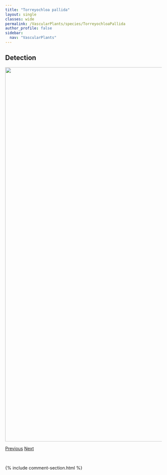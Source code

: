 ```yaml
---
title: "Torreyochloa pallida"
layout: single
classes: wide
permalink: /VascularPlants/species/TorreyochloaPallida
author_profile: false
sidebar:
  nav: "VascularPlants"
---
```


<h2>Detection</h2>

<a href="https://drive.google.com/uc?export=view&id=1gQ24gSUMLIb_RXNKvvMoxS1u_0oMFkq2">
<img src="https://drive.google.com/uc?export=view&id=1gQ24gSUMLIb_RXNKvvMoxS1u_0oMFkq2" height = "1200" width = "800">
</a>


<a href="/DevelopmentWebsite/VascularPlants/species/TonestusLyallii" class="pagination--pager" title="Tonestus lyallii">Previous</a> <a href="/DevelopmentWebsite/VascularPlants/species/ToxicoscordionVenenosum" class="pagination--pager" title="Toxicoscordion venenosum">Next</a>

<p>&nbsp;</p>

{% include comment-section.html %}

